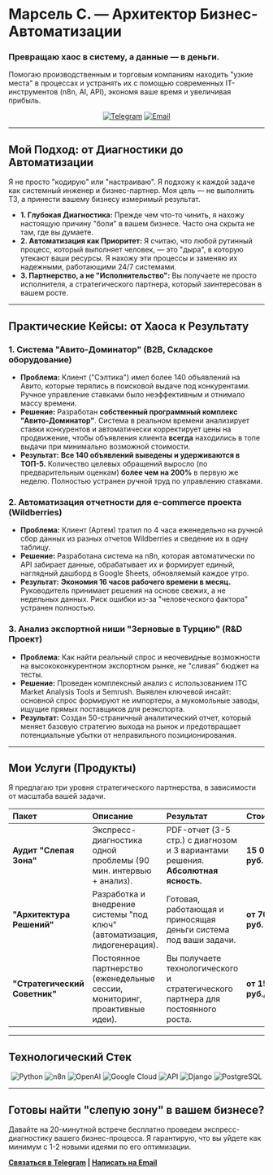 # Марсель С. — Архитектор Бизнес-Автоматизации

### Превращаю хаос в систему, а данные — в деньги.

Помогаю производственным и торговым компаниям находить "узкие места" в процессах и устранять их с помощью современных IT-инструментов (n8n, AI, API), экономя ваше время и увеличивая прибыль.

<p align="center">
  <a href="https://t.me/marselito1" target="_blank"><img src="https://img.shields.io/badge/Связаться%20в-Telegram-2CA5E0?style=for-the-badge&logo=telegram" alt="Telegram"/></a>
  <a href="mailto:neftsite@mail.ru"><img src="https://img.shields.io/badge/Написать-Email-D14836?style=for-the-badge&logo=gmail" alt="Email"/></a>
</p>

---

## Мой Подход: от Диагностики до Автоматизации

Я не просто "кодирую" или "настраиваю". Я подхожу к каждой задаче как системный инженер и бизнес-партнер. Моя цель — не выполнить ТЗ, а принести вашему бизнесу измеримый результат.

-   **1. Глубокая Диагностика:** Прежде чем что-то чинить, я нахожу настоящую причину "боли" в вашем бизнесе. Часто она скрыта не там, где вы думаете.
-   **2. Автоматизация как Приоритет:** Я считаю, что любой рутинный процесс, который выполняет человек, — это "дыра", в которую утекают ваши ресурсы. Я нахожу эти процессы и заменяю их надежными, работающими 24/7 системами.
-   **3. Партнерство, а не "Исполнительство":** Вы получаете не просто исполнителя, а стратегического партнера, который заинтересован в вашем росте.

---

## Практические Кейсы: от Хаоса к Результату

### 1. Система "Авито-Доминатор" (B2B, Складское оборудование)

-   **Проблема:** Клиент ("Сэлтика") имел более 140 объявлений на Авито, которые терялись в поисковой выдаче под конкурентами. Ручное управление ставками было неэффективным и отнимало массу времени.
-   **Решение:** Разработан **собственный программный комплекс "Авито-Доминатор"**. Система в реальном времени анализирует ставки конкурентов и автоматически корректирует цены на продвижение, чтобы объявления клиента **всегда** находились в топе выдачи при минимально возможной стоимости.
-   **Результат:** **Все 140 объявлений выведены и удерживаются в ТОП-5.** Количество целевых обращений выросло (по предварительным оценкам) **более чем на 200%** в первую же неделю. Полностью устранен ручной труд по управлению ставками.

### 2. Автоматизация отчетности для e-commerce проекта (Wildberries)

-   **Проблема:** Клиент (Артем) тратил по 4 часа еженедельно на ручной сбор данных из разных отчетов Wildberries и сведение их в одну таблицу.
-   **Решение:** Разработана система на n8n, которая автоматически по API забирает данные, обрабатывает их и формирует единый, наглядный дашборд в Google Sheets, обновляемый каждое утро.
-   **Результат:** **Экономия 16 часов рабочего времени в месяц.** Руководитель принимает решения на основе свежих, а не недельных данных. Риск ошибки из-за "человеческого фактора" устранен полностью.

### 3. Анализ экспортной ниши "Зерновые в Турцию" (R&D Проект)

-   **Проблема:** Как найти реальный спрос и неочевидные возможности на высококонкурентном экспортном рынке, не "сливая" бюджет на тесты.
-   **Решение:** Проведен комплексный анализ с использованием ITC Market Analysis Tools и Semrush. Выявлен ключевой инсайт: основной спрос формируют не импортеры, а мукомольные заводы, ищущие прямых поставщиков для реэкспорта.
-   **Результат:** Создан 50-страничный аналитический отчет, который меняет базовую стратегию выхода на рынок и предотвращает потенциальные убытки от неправильного позиционирования.

---

## Мои Услуги (Продукты)

Я предлагаю три уровня стратегического партнерства, в зависимости от масштаба вашей задачи.

| Пакет | Описание | Результат | Стоимость |
|:---|:---|:---|:---|
| **Аудит "Слепая Зона"** | Экспресс-диагностика одной проблемы (90 мин. интервью + анализ). | PDF-отчет (3-5 стр.) с диагнозом и 3 вариантами решения. **Абсолютная ясность.** | **15 000 руб.** |
| **"Архитектура Решений"** | Разработка и внедрение системы "под ключ" (автоматизация, лидогенерация). | Готовая, работающая и приносящая деньги система под ваши задачи. | **от 70 000 руб.** |
| **"Стратегический Советник"** | Постоянное партнерство (еженедельные сессии, мониторинг, проактивные идеи). | Вы получаете технологического и стратегического партнера для постоянного роста. | **от 150 000 руб./мес.** |

---

## Технологический Стек

<p align="center">
  <img src="https://img.shields.io/badge/Python-3776AB?style=for-the-badge&logo=python&logoColor=white" alt="Python"/>
  <img src="https://img.shields.io/badge/n8n-1A1A1A?style=for-the-badge&logo=n8n&logoColor=white" alt="n8n"/>
  <img src="https://img.shields.io/badge/OpenAI-412991?style=for-the-badge&logo=openai&logoColor=white" alt="OpenAI"/>
  <img src="https://img.shields.io/badge/Google_Cloud-4285F4?style=for-the-badge&logo=google-cloud&logoColor=white" alt="Google Cloud"/>
  <img src="https://img.shields.io/badge/API-2088FF?style=for-the-badge" alt="API"/>
  <img src="https://img.shields.io/badge/Django-092E20?style=for-the-badge&logo=django&logoColor=white" alt="Django"/>
  <img src="https://img.shields.io/badge/PostgreSQL-336791?style=for-the-badge&logo=postgresql&logoColor=white" alt="PostgreSQL"/>
</p>

---

## Готовы найти "слепую зону" в вашем бизнесе?

Давайте на 20-минутной встрече бесплатно проведем экспресс-диагностику вашего бизнес-процесса. Я гарантирую, что вы уйдете как минимум с 1-2 новыми идеями по его оптимизации.

**[Связаться в Telegram](https://t.me/marselito1) | [Написать на Email](mailto:neftsite@mail.ru)**
